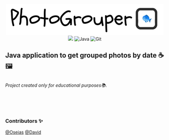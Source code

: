 <div style="text-align:center">
    <img src="PhotoGrouperLogo.png" alt="Photo grouper logo" />
</div>

<div style="text-align:center">
    <img src="https://img.shields.io/badge/version-0.1-yellow"/>
    <img alt="Java" src="https://img.shields.io/badge/java-%23ED8B00.svg?style=for-the-badge&logo=java&logoColor=white"/>
    <img alt="Git" src="https://img.shields.io/badge/git-%23F05033.svg?style=for-the-badge&logo=git&logoColor=white"/>
</div>

<h2>Java application to get grouped photos by date ☕🖼️ <h2>

<h6>
    Project created only for educational purposes📚.
</h6>

<br><br>

### Contributors ✨
<a href="https://github.com/Oseias-rds" target="_blank">@Oseias</a>
<a href="https://github.com/david123ramos" target="_blank">@David</a>



